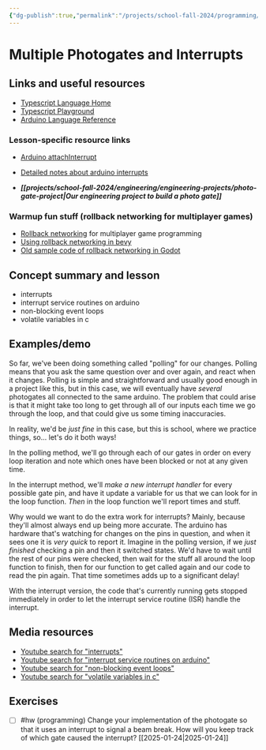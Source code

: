 ```yaml
---
{"dg-publish":true,"permalink":"/projects/school-fall-2024/programming/lessons/multiple-photogates-interrupts/"}
---
```



#  Multiple Photogates and Interrupts

## Links and useful resources

- [Typescript Language Home](https://www.typescriptlang.org/)
- [Typescript Playground](https://www.typescriptlang.org/play/)
- [Arduino Language Reference](https://docs.arduino.cc/language-reference/)


### Lesson-specific resource links

- [Arduino attachInterrupt](https://docs.arduino.cc/language-reference/en/functions/external-interrupts/attachInterrupt/) 
- [Detailed notes about arduino interrupts](http://gammon.com.au/interrupts) 

- ***[[projects/school-fall-2024/engineering/engineering-projects/photo-gate-project\|Our engineering project to build a photo gate]]*** 


### Warmup fun stuff (rollback networking for multiplayer games)

- [Rollback networking](https://en.wikipedia.org/wiki/GGPO#Design) for multiplayer game programming
- [Using rollback networking in bevy](https://johanhelsing.studio/posts/extreme-bevy)
- [Old sample code of rollback networking in Godot](https://github.com/ValorZard/Godot-Rollback-Netcode---Example)

## Concept summary and lesson


- interrupts 
- interrupt service routines on arduino 
- non-blocking event loops 
- volatile variables in c 

## Examples/demo

So far, we've been doing something called "polling" for our changes. Polling means that you ask the same question over and over again, and react when it changes. Polling is simple and straightforward and usually good enough in a project like this, but in this case, we will eventually have *several* photogates all connected to the same arduino. The problem that could arise is that it might take too long to get through all of our inputs each time we go through the loop, and that could give us some timing inaccuracies.

In reality, we'd be *just fine* in this case, but this is school, where we practice things, so... let's do it both ways!

In the polling method, we'll go through each of our gates in order on every loop iteration and note which ones have been blocked or not at any given time.

In the interrupt method, we'll *make a new interrupt handler* for every possible gate pin, and have it update a variable for us that we can look for in the loop function. *Then* in the loop function we'll report times and stuff.

Why would we want to do the extra work for interrupts? Mainly, because they'll almost always end up being more accurate. The arduino has hardware that's watching for changes on the pins in question, and when it sees one it is *very quick* to report it. Imagine in the polling version, if we *just finished* checking a pin and then it switched states. We'd have to wait until the rest of our pins were checked, then wait for the stuff all around the loop function to finish, then for our function to get called again and our code to read the pin again. That time sometimes adds up to a significant delay! 

With the interrupt version, the code that's currently running gets stopped immediately in order to let the interrupt service routine (ISR) handle the interrupt.


## Media resources

- [Youtube search for "interrupts"](https://www.youtube.com/results?search_query=interrupts) 
- [Youtube search for "interrupt service routines on arduino"](https://www.youtube.com/results?search_query=interrupt%20service%20routines%20on%20arduino) 
- [Youtube search for "non-blocking event loops"](https://www.youtube.com/results?search_query=non-blocking%20event%20loops) 
- [Youtube search for "volatile variables in c"](https://www.youtube.com/results?search_query=volatile%20variables%20in%20c) 


## Exercises

- [ ]  #hw (programming) Change your implementation of the photogate so that it uses an interrupt to signal a beam break. How will you keep track of which gate caused the interrupt? [[2025-01-24\|2025-01-24]]
